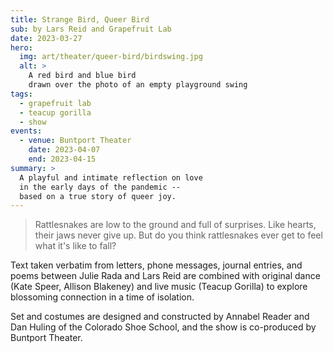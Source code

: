```yaml
---
title: Strange Bird, Queer Bird
sub: by Lars Reid and Grapefruit Lab
date: 2023-03-27
hero:
  img: art/theater/queer-bird/birdswing.jpg
  alt: >
    A red bird and blue bird
    drawn over the photo of an empty playground swing
tags:
  - grapefruit lab
  - teacup gorilla
  - show
events:
  - venue: Buntport Theater
    date: 2023-04-07
    end: 2023-04-15
summary: >
  A playful and intimate reflection on love
  in the early days of the pandemic --
  based on a true story of queer joy.
---
```


> Rattlesnakes are low to the ground and full of surprises.
> Like hearts, their jaws never give up.
> But do you think rattlesnakes ever get to feel what it's like to fall?

Text taken verbatim from letters, phone messages,
journal entries, and poems
between Julie Rada and Lars Reid
are combined with original dance
(Kate Speer, Allison Blakeney)
and live music (Teacup Gorilla)
to explore blossoming connection in a time of isolation.

Set and costumes are designed and constructed
by Annabel Reader and Dan Huling of the Colorado Shoe School,
and the show is co-produced by Buntport Theater.

